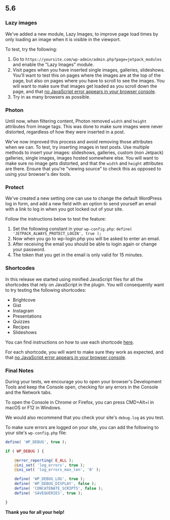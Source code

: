 ## 5.6

### Lazy images

We've added a new module, Lazy Images, to improve page load times by only loading an image when it is visible in the viewport.

To test, try the following:

1. Go to `https://yoursite.com/wp-admin/admin.php?page=jetpack_modules` and enable the "Lazy Images" module.
2. Visit pages when you have inserted single images, galleries, slideshows. You'll want to test this on pages where the images are at the top of the page, but also on pages where you have to scroll to see the images. You will want to make sure that images get loaded as you scroll down the page, and that [no JavaScript error appears in your browser console](http://codex.wordpress.org/Using_Your_Browser_to_Diagnose_JavaScript_Errors).
3. Try in as many browsers as possible.

### Photon

Until now, when filtering content, Photon removed `width` and `height` attributes from image tags. This was done to make sure images were never distorted, regardless of how they were inserted in a post.

We've now improved this process and avoid removing those attributes when we can. To test, try inserting images in test posts. Use multiple methods to insert your images: slideshows, galleries, custom (non Jetpack) galleries, single images, images hosted somewhere else. You will want to make sure no image gets distorted, and that the `width` and `height` attributes are there. Ensure that you're "viewing source" to check this as opposed to using your browser's dev tools.

### Protect

We've created a new setting one can use to change the default WordPress log in form, and add a new field with an option to send yourself an email with a link to log in when you got locked out of your site.

Follow the instructions below to test the feature:

1. Set the following constant in your `wp-config.php`: `define( 'JETPACK_ALWAYS_PROTECT_LOGIN', true );`
2. Now when you go to wp-login.php you will be asked to enter an email.
3. After receiving the email you should be able to login again or change your password.
4. The token that you get in the email is only valid for 15 minutes.

### Shortcodes

In this release we started using minified JavaScript files for all the shortcodes that rely on JavaScript in the plugin. You will consequently want to try testing the following shortcodes:
- Brightcove
- Gist
- Instagram
- Presentations
- Quizzes
- Recipes
- Slideshows

You can find instructions on how to use each shortcode [here](https://jetpack.com/support/shortcode-embeds/).

For each shortcode, you will want to make sure they work as expected, and that [no JavaScript error appears in your browser console](http://codex.wordpress.org/Using_Your_Browser_to_Diagnose_JavaScript_Errors).

### Final Notes

During your tests, we encourage you to open your browser's Development Tools and keep the Console open, checking for any errors in the Console and the Network tabs.

To open the Console in Chrome or Firefox, you can press CMD+Alt+i in macOS or F12 in Windows.

We would also recommend that you check your site's `debug.log` as you test.

To make sure errors are logged on your site, you can add the following to your site's `wp-config.php` file:

```php
define( 'WP_DEBUG', true );

if ( WP_DEBUG ) {

	@error_reporting( E_ALL );
	@ini_set( 'log_errors', true );
	@ini_set( 'log_errors_max_len', '0' );

	define( 'WP_DEBUG_LOG', true );
	define( 'WP_DEBUG_DISPLAY', false );
	define( 'CONCATENATE_SCRIPTS', false );
	define( 'SAVEQUERIES', true );

}
```

**Thank you for all your help!**
